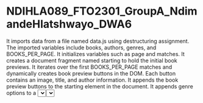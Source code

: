 # NDIHLA089_FTO2301_GroupA_NdimandeHlatshwayo_DWA6

It imports data from a file named data.js using destructuring assignment. The imported variables include books, authors, genres, and BOOKS_PER_PAGE.
It initializes variables such as page and matches.
It creates a document fragment named starting to hold the initial book previews.
It iterates over the first BOOKS_PER_PAGE matches and dynamically creates book preview buttons in the DOM. Each button contains an image, title, and author information.
It appends the book preview buttons to the starting element in the document.
It appends genre options to a <select> element with the attribute [data-search-genres] using a loop.
It appends author options to a <select> element with the attribute [data-search-authors] using a loop.
It changes the theme based on the user's choice of dark or light mode.
It updates the UI elements such as the list button, search button, and settings button based on the number of matches.
It adds event listeners to various elements, such as the cancel button in the search and settings overlays, search and settings buttons in the header, and list close button.
It adds an event listener to the settings form's submit event to handle theme changes.
It adds an event listener to the search form's submit event to perform a search and update the UI based on the search results.
It adds an event listener to the list button's click event to load and display more book previews.
It adds an event listener to the list items' click event to display the details of a clicked book in the active list view.